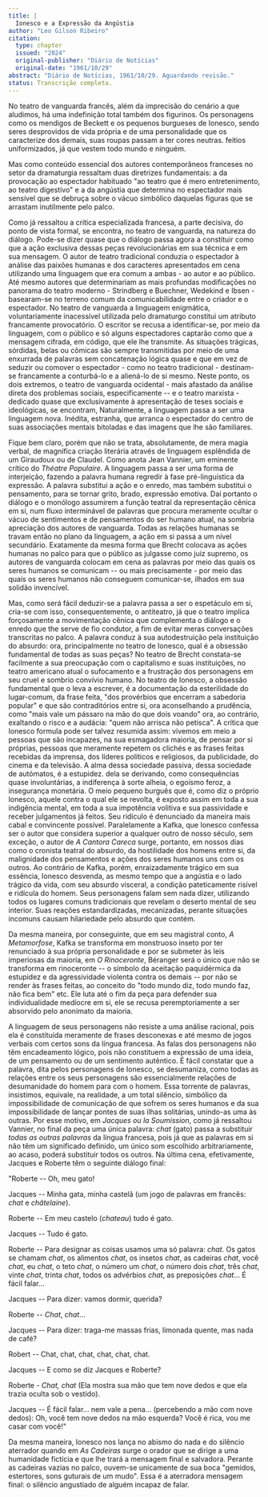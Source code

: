 ```yaml
---
title: |
  Ionesco e a Expressão da Angústia
author: "Leo Gilson Ribeiro"
citation:
  type: chapter
  issued: "2024"
  original-publisher: "Diário de Notícias"
  original-date: "1961/10/29"
abstract: "Diário de Notícias, 1961/10/29. Aguardando revisão."
status: Transcrição completa.
---
```


No teatro de vanguarda francês, além da imprecisão do cenário a que aludimos, há uma indefinição total também dos figurinos. Os personagens como os mendigos de Beckett e os pequenos burgueses de Ionesco, sendo seres desprovidos de vida própria e de uma personalidade que os caracterize dos demais, suas roupas passam a ter cores neutras. feitios uniformizados, já que vestem todo mundo e ninguém.

Mas como conteúdo essencial dos autores contemporâneos franceses no setor da dramaturgia ressaltam duas diretrizes fundamentais: a da provocação ao espectador habituado "ao teatro que é mero entretenimento, ao teatro digestivo" e a da angústia que determina no espectador mais sensível que se debruça sobre o vácuo simbólico daquelas figuras que se arrastam inutilmente pelo palco.

Como já ressaltou a crítica especializada francesa, a parte decisiva, do ponto de vista formal, se encontra, no teatro de vanguarda, na natureza do diálogo. Pode-se dizer quase que o diálogo passa agora a constituir como que a ação exclusiva dessas peças revolucionárias em sua técnica e em sua mensagem. O autor de teatro tradicional conduzia o espectador à análise das paixões humanas e dos caracteres apresentados em cena utilizando uma linguagem que era comum a ambas - ao autor e ao público. Até mesmo autores que determinariam as mais profundas modificações no panorama do teatro moderno - Strindberg e Buechner, Wedekind e Ibsen - basearam-se no terreno comum da comunicabilidade entre o criador e o espectador. No teatro de vanguarda a linguagem enigmática, voluntariamente inacessível utilizada pelo dramaturgo constitui um atributo francamente provocatório. O escritor se recusa a identificar-se, por meio da linguagem, com o público e só alguns espectadores captarão como que a mensagem cifrada, em código, que ele lhe transmite. As situações trágicas, sórdidas, belas ou cômicas são sempre transmitidas por meio de uma enxurrada de palavras sem concatenação lógica quase e que em vez de seduzir ou comover o espectador - como no teatro tradicional - destinam-se francamente a conturbá-lo e a aliená-lo de si mesmo. Neste ponto, os dois extremos, o teatro de vanguarda ocidental - mais afastado da análise direta dos problemas sociais, especificamente -- e o teatro marxista - dedicado quase que exclusivamente à apresentação de teses sociais e ideológicas, se encontram, Naturalmente, a linguagem passa a ser uma linguagem nova. Inédita, estranha, que arranca o espectador do centro de suas associações mentais bitoladas e das imagens que lhe são familiares.

Fique bem claro, porém que não se trata, absolutamente, de mera magia verbal, de magnífica criação literária através de linguagem esplêndida de um Giraudoux ou de Claudel. Como anota Jean Vannier, um eminente crítico do *Théatre Populaire*. A linguagem passa a ser uma forma de interjeição, fazendo a palavra humana regredir à fase pré-linguística da expressão. A palavra substitui a ação e o enredo, mas também substitui o pensamento, para se tornar grito, brado, expressão emotiva. Daí portanto o diálogo e o monólogo assumirem a função teatral da representação cênica em si, num fluxo interminável de palavras que procura meramente ocultar o vácuo de sentimentos e de pensamentos do ser humano atual, na sombria apreciação dos autores de vanguarda. Todas as relações humanas se travam então no plano da linguagem, a ação em si passa a um nível secundário. Exatamente da mesma forma que Brecht colocava as ações humanas no palco para que o público as julgasse como juiz supremo, os autores de vanguarda colocam em cena as palavras por meio das quais os seres humanos se comunicam -- ou mais precisamente - por meio das quais os seres humanos não conseguem comunicar-se, ilhados em sua solidão invencível.

Mas, como será fácil deduzir-se a palavra passa a ser o espetáculo em si, cria-se com isso, consequentemente, o antiteatro, já que o teatro implica forçosamente a movimentação cênica que complementa o diálogo e o enredo que the serve de fio condutor, a fim de evitar meras conversações transcritas no palco. A palavra conduz à sua autodestruição pela instituição do absurdo: ora, principalmente no teatro de Ionesco, qual é a obsessão fundamental de todas as suas peças? No teatro de Brecht constata-se facilmente a sua preocupação com o capitalismo e suas instituições, no teatro americano atual o sufocamento e a frustração dos personagens em seu cruel e sombrio convívio humano. No teatro de Ionesco, a obsessão fundamental que o leva a escrever, é a documentação da esterilidade do lugar-comum, da frase feita, "dos provérbios que encerram a sabedoria popular" e que são contraditórios entre si, ora aconselhando a prudência, como "mais vale um pássaro na mão do que dois voando" ora, ao contrário, exaltando o risco e a audácia: "quem não arrisca não petisca". A crítica que Ionesco formula pode ser talvez resumida assim: vivemos em meio a pessoas que são incapazes, na sua esmagadora maioria, de pensar por si próprias, pessoas que meramente repetem os clichés e as frases feitas recebidas da imprensa, dos líderes políticos e religiosos, da publicidade, do cinema e da televisão. A alma dessa sociedade passiva, dessa sociedade de autómatos, é a estupidez. dela se derivando, como consequências quase involuntárias, a indiferença à sorte alheia, o egoísmo feroz, a insegurança monetária. O meio pequeno burguês que é, como diz o próprio Ionesco, aquele contra o qual ele se revolta, é exposto assim em toda a sua indigência mental, em toda a sua impotência volitiva e sua passividade e receber julgamentos já feitos. Seu ridículo é denunciado da maneira mais cabal e convincente possível. Paralelamente a Kafka, que Ionesco confessa ser o autor que considera superior a qualquer outro de nosso século, sem exceção, o autor de *A Cantora Careca* surge, portanto, em nossos dias como o cronista teatral do absurdo, da hostilidade dos homens entre si, da malignidade dos pensamentos e ações dos seres humanos uns com os outros. Ao contrário de Kafka, porém, enraizadamente trágico em sua essência, Ionesco desvenda, as mesmo tempo que a angústia e o lado trágico da vida, com seu absurdo visceral, a condição pateticamente risível e ridícula do homem. Seus personagens falam sem nada dizer, utilizando todos os lugares comuns tradicionais que revelam o deserto mental de seu interior. Suas reações estandardizadas, mecanizadas, perante situações incomuns causam hilariedade pelo absurdo que contém.

Da mesma maneira, por conseguinte, que em seu magistral conto, *A Metamorfose*, Kafka se transforma em monstruoso inseto por ter renunciado à sua própria personalidade e por se submeter às leis imperiosas da maioria, em *O Rinoceronte*, Béranger será o único que não se transforma em rinoceronte -- o símbolo da aceitação paquidérmica da estupidez e da agressividade violenta contra os demais -- por não se render às frases feitas, ao conceito do "todo mundo diz, todo mundo faz, não fica bem" etc. Ele luta até o fim da peça para defender sua individualidade medíocre em si, ele se recusa peremptoriamente a ser absorvido pelo anonimato da maioria.

A linguagem de seus personagens não resiste a uma análise racional, pois ela é constituída meramente de frases desconexas e até mesmo de jogos verbais com certos sons da língua francesa. As falas dos personagens não têm encadeamento lógico, pois não constituem a expressão de uma ideia, de um pensamento ou de um sentimento autêntico. É fácil constatar que a palavra, dita pelos personagens de Ionesco, se desumaniza, como todas as relações entre os seus personagens são essencialmente relações de desumanidade do homem para com o homem. Essa torrente de palavras, insistimos, equivale, na realidade, a um total silêncio, simbólico da impossibilidade de comunicação de que sofrem os seres humanos e da sua impossibilidade de lançar pontes de suas ilhas solitárias, unindo-as uma às outras. Por esse motivo, em *Jacques ou la Soumission*, como já ressaltou Vannier, no final da peça uma única palavra: *chat* (gato) passa a substituir *todas as outras palavras* da língua francesa, pois já que as palavras em si não têm um significado definido, um único som escolhido arbitrariamente, ao acaso, poderá substituir todos os outros. Na última cena, efetivamente, Jacques e Roberte têm o seguinte diálogo final:

"Roberte -- Oh, meu gato!

Jacques -- Minha gata, minha castelã (um jogo de palavras em francês: *chat* e *châtelaine*).

Roberte -- Em meu castelo (*chateau*) tudo é gato.

Jacques -- Tudo é gato.

Roberte -- Para designar as coisas usamos uma só palavra: *chat*. Os gatos se chamam *chat*, os alimentos *chat*, os insetos *chat*, as cadeiras *chat*, você *chat*, eu *chat*, o teto *chat*, o número um *chat*, o número dois *chat*, três *chat*, vinte *chat*, trinta *chat*, todos os advérbios *chat*, as preposições *chat*\... É fácil falar\...

Jacques -- Para dizer: vamos dormir, querida?

Roberte -- *Chat*, *chat*\...

Jacques -- Para dizer: traga-me massas frias, limonada quente, mas nada de café?

Robert -- Chat, chat, chat, chat, chat, chat.

Jacques -- E como se diz Jacques e Roberte?

Roberte - *Chat, chat* (Ela mostra sua mão que tem nove dedos e que ela trazia oculta sob o vestido).

Jacques -- É fácil falar\... nem vale a pena\... (percebendo a mão com nove dedos): Oh, você tem nove dedos na mão esquerda? Você é rica, vou me casar com você!"

Da mesma maneira, Ionesco nos lança no abismo do nada e do silêncio aterrador quando em *As Cadeiras* surge o orador que se dirige a uma humanidade fictícia e que lhe trará a mensagem final e salvadora. Perante as cadeiras vazias no palco, ouvem-se unicamente de sua boca "gemidos, estertores, sons guturais de um mudo". Essa é a aterradora mensagem final: o silêncio angustiado de alguém incapaz de falar.


